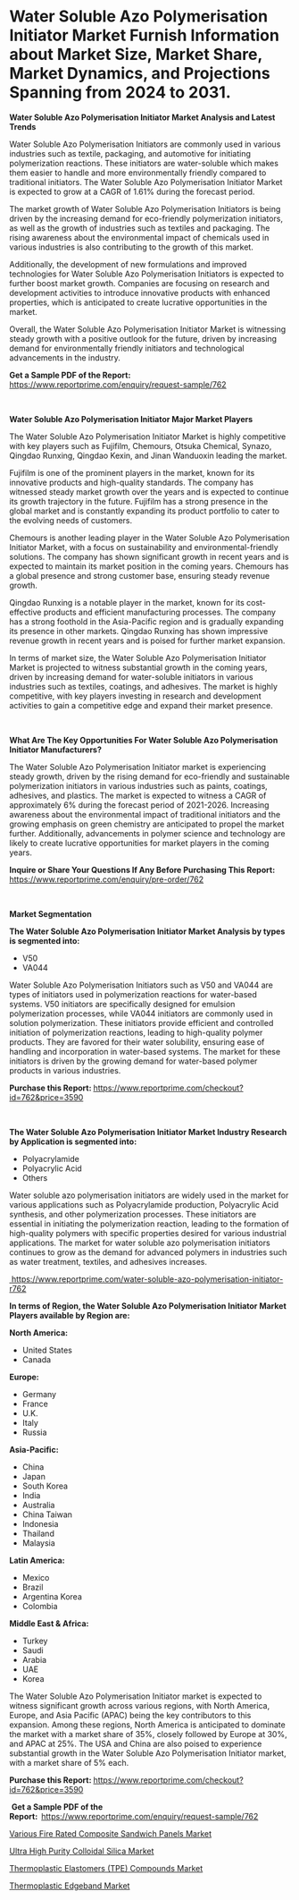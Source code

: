 <p><h1>Water Soluble Azo Polymerisation Initiator Market Furnish Information about Market Size, Market Share, Market Dynamics, and Projections Spanning from 2024 to 2031.</h1></p><p><strong>Water Soluble Azo Polymerisation Initiator Market Analysis and Latest Trends</strong></p>
<p><p>Water Soluble Azo Polymerisation Initiators are commonly used in various industries such as textile, packaging, and automotive for initiating polymerization reactions. These initiators are water-soluble which makes them easier to handle and more environmentally friendly compared to traditional initiators. The Water Soluble Azo Polymerisation Initiator Market is expected to grow at a CAGR of 1.61% during the forecast period.</p><p>The market growth of Water Soluble Azo Polymerisation Initiators is being driven by the increasing demand for eco-friendly polymerization initiators, as well as the growth of industries such as textiles and packaging. The rising awareness about the environmental impact of chemicals used in various industries is also contributing to the growth of this market.</p><p>Additionally, the development of new formulations and improved technologies for Water Soluble Azo Polymerisation Initiators is expected to further boost market growth. Companies are focusing on research and development activities to introduce innovative products with enhanced properties, which is anticipated to create lucrative opportunities in the market.</p><p>Overall, the Water Soluble Azo Polymerisation Initiator Market is witnessing steady growth with a positive outlook for the future, driven by increasing demand for environmentally friendly initiators and technological advancements in the industry.</p></p>
<p><strong>Get a Sample PDF of the Report:&nbsp;</strong> <a href="https://www.reportprime.com/enquiry/request-sample/762">https://www.reportprime.com/enquiry/request-sample/762</a></p>
<p>&nbsp;</p>
<p><strong>Water Soluble Azo Polymerisation Initiator Major Market Players</strong></p>
<p><p>The Water Soluble Azo Polymerisation Initiator Market is highly competitive with key players such as Fujifilm, Chemours, Otsuka Chemical, Synazo, Qingdao Runxing, Qingdao Kexin, and Jinan Wanduoxin leading the market. </p><p>Fujifilm is one of the prominent players in the market, known for its innovative products and high-quality standards. The company has witnessed steady market growth over the years and is expected to continue its growth trajectory in the future. Fujifilm has a strong presence in the global market and is constantly expanding its product portfolio to cater to the evolving needs of customers.</p><p>Chemours is another leading player in the Water Soluble Azo Polymerisation Initiator Market, with a focus on sustainability and environmental-friendly solutions. The company has shown significant growth in recent years and is expected to maintain its market position in the coming years. Chemours has a global presence and strong customer base, ensuring steady revenue growth.</p><p>Qingdao Runxing is a notable player in the market, known for its cost-effective products and efficient manufacturing processes. The company has a strong foothold in the Asia-Pacific region and is gradually expanding its presence in other markets. Qingdao Runxing has shown impressive revenue growth in recent years and is poised for further market expansion.</p><p>In terms of market size, the Water Soluble Azo Polymerisation Initiator Market is projected to witness substantial growth in the coming years, driven by increasing demand for water-soluble initiators in various industries such as textiles, coatings, and adhesives. The market is highly competitive, with key players investing in research and development activities to gain a competitive edge and expand their market presence.</p></p>
<p>&nbsp;</p>
<p><strong>What Are The Key Opportunities For Water Soluble Azo Polymerisation Initiator Manufacturers?</strong></p>
<p><p>The Water Soluble Azo Polymerisation Initiator market is experiencing steady growth, driven by the rising demand for eco-friendly and sustainable polymerization initiators in various industries such as paints, coatings, adhesives, and plastics. The market is expected to witness a CAGR of approximately 6% during the forecast period of 2021-2026. Increasing awareness about the environmental impact of traditional initiators and the growing emphasis on green chemistry are anticipated to propel the market further. Additionally, advancements in polymer science and technology are likely to create lucrative opportunities for market players in the coming years.</p></p>
<p><strong>Inquire or Share Your Questions If Any Before Purchasing This Report:</strong> <a href="https://www.reportprime.com/enquiry/pre-order/762">https://www.reportprime.com/enquiry/pre-order/762</a></p>
<p>&nbsp;</p>
<p><strong>Market Segmentation</strong></p>
<p><strong>The Water Soluble Azo Polymerisation Initiator Market Analysis by types is segmented into:</strong></p>
<p><ul><li>V50</li><li>VA044</li></ul></p>
<p><p>Water Soluble Azo Polymerisation Initiators such as V50 and VA044 are types of initiators used in polymerization reactions for water-based systems. V50 initiators are specifically designed for emulsion polymerization processes, while VA044 initiators are commonly used in solution polymerization. These initiators provide efficient and controlled initiation of polymerization reactions, leading to high-quality polymer products. They are favored for their water solubility, ensuring ease of handling and incorporation in water-based systems. The market for these initiators is driven by the growing demand for water-based polymer products in various industries.</p></p>
<p><strong>Purchase this Report:&nbsp;</strong><a href="https://www.reportprime.com/checkout?id=762&price=3590">https://www.reportprime.com/checkout?id=762&price=3590</a></p>
<p>&nbsp;</p>
<p><strong>The Water Soluble Azo Polymerisation Initiator Market Industry Research by Application is segmented into:</strong></p>
<p><ul><li>Polyacrylamide</li><li>Polyacrylic Acid</li><li>Others</li></ul></p>
<p><p>Water soluble azo polymerisation initiators are widely used in the market for various applications such as Polyacrylamide production, Polyacrylic Acid synthesis, and other polymerization processes. These initiators are essential in initiating the polymerization reaction, leading to the formation of high-quality polymers with specific properties desired for various industrial applications. The market for water soluble azo polymerisation initiators continues to grow as the demand for advanced polymers in industries such as water treatment, textiles, and adhesives increases.</p></p>
<p><a href="https://www.reportprime.com/water-soluble-azo-polymerisation-initiator-r762">&nbsp;https://www.reportprime.com/water-soluble-azo-polymerisation-initiator-r762</a></p>
<p><strong>In terms of Region, the Water Soluble Azo Polymerisation Initiator Market Players available by Region are:</strong></p>
<p>
    <p> <strong> North America: </strong>
        <ul>
            <li>United States</li>
            <li>Canada</li>
        </ul>
        </p> 
    <p> <strong> Europe: </strong>
        <ul>
            <li>Germany</li>
            <li>France</li>
            <li>U.K.</li>
            <li>Italy</li>
            <li>Russia</li>
        </ul>
        </p> 
    <p> <strong> Asia-Pacific: </strong>
        <ul>
            <li>China</li>
            <li>Japan</li>
            <li>South Korea</li>
            <li>India</li>
            <li>Australia</li>
            <li>China Taiwan</li>
            <li>Indonesia</li>
            <li>Thailand</li>
            <li>Malaysia</li>
        </ul>
        </p> 
    <p> <strong> Latin America: </strong>
        <ul>
            <li>Mexico</li>
            <li>Brazil</li>
            <li>Argentina Korea</li>
            <li>Colombia</li>
        </ul>
        </p> 
    <p> <strong> Middle East & Africa: </strong>
        <ul>
            <li>Turkey</li>
            <li>Saudi</li>
            <li>Arabia</li>
            <li>UAE</li>
            <li>Korea</li>
        </ul>
    </p>
    </p>
<p><p>The Water Soluble Azo Polymerisation Initiator market is expected to witness significant growth across various regions, with North America, Europe, and Asia Pacific (APAC) being the key contributors to this expansion. Among these regions, North America is anticipated to dominate the market with a market share of 35%, closely followed by Europe at 30%, and APAC at 25%. The USA and China are also poised to experience substantial growth in the Water Soluble Azo Polymerisation Initiator market, with a market share of 5% each.</p></p>
<p><strong>Purchase this Report: </strong><a href="https://www.reportprime.com/checkout?id=762&price=3590">https://www.reportprime.com/checkout?id=762&price=3590</a></p>
<p>&nbsp;<strong>Get a Sample PDF of the Report:&nbsp;&nbsp;</strong><a href="https://www.reportprime.com/enquiry/request-sample/762">https://www.reportprime.com/enquiry/request-sample/762</a></p>
<p><strong></strong></p>
<p><p><a href="https://github.com/cobainhalbaru1/Market-Research-Report-List-1/blob/main/various-fire-rated-composite-sandwich-panels-market.md">Various Fire Rated Composite Sandwich Panels Market</a></p><p><a href="https://github.com/adriannay56456/Market-Research-Report-List-1/blob/main/ultra-high-purity-colloidal-silica-market.md">Ultra High Purity Colloidal Silica Market</a></p><p><a href="https://github.com/carolinehamilton5656/Market-Research-Report-List-1/blob/main/thermoplastic-elastomers-tpe-compounds-market.md">Thermoplastic Elastomers (TPE) Compounds Market</a></p><p><a href="https://github.com/edaunhshhs/Market-Research-Report-List-1/blob/main/thermoplastic-edgeband-market.md">Thermoplastic Edgeband Market</a></p></p>